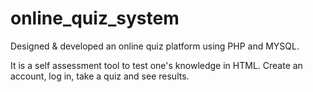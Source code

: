 # online_quiz_system
Designed & developed an online quiz platform using PHP and MYSQL.

It is a self assessment tool to test one's knowledge in HTML. Create an account, log in, take a quiz and see results.

